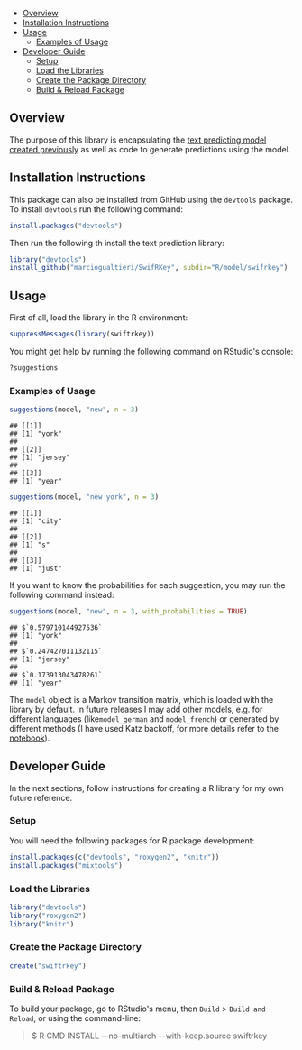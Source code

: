 -   [Overview](#overview)
-   [Installation Instructions](#installation-instructions)
-   [Usage](#usage)
    -   [Examples of Usage](#examples-of-usage)
-   [Developer Guide](#developer-guide)
    -   [Setup](#setup)
    -   [Load the Libraries](#load-the-libraries)
    -   [Create the Package Directory](#create-the-package-directory)
    -   [Build & Reload Package](#build-reload-package)

Overview
--------

The purpose of this library is encapsulating the [text predicting model created previously](../notebook/) as well as code to generate predictions using the model.

Installation Instructions
-------------------------

This package can also be installed from GitHub using the `devtools` package. To install `devtools` run the following command:

``` r
install.packages("devtools")
```

Then run the following th install the text prediction library:

``` r
library("devtools")
install_github("marciogualtieri/SwifRKey", subdir="R/model/swifrkey")
```

Usage
-----

First of all, load the library in the R environment:

``` r
suppressMessages(library(swiftrkey))
```

You might get help by running the following command on RStudio's console:

``` r
?suggestions
```

### Examples of Usage

``` r
suggestions(model, "new", n = 3)
```

    ## [[1]]
    ## [1] "york"
    ## 
    ## [[2]]
    ## [1] "jersey"
    ## 
    ## [[3]]
    ## [1] "year"

``` r
suggestions(model, "new york", n = 3)
```

    ## [[1]]
    ## [1] "city"
    ## 
    ## [[2]]
    ## [1] "s"
    ## 
    ## [[3]]
    ## [1] "just"

If you want to know the probabilities for each suggestion, you may run the following command instead:

``` r
suggestions(model, "new", n = 3, with_probabilities = TRUE)
```

    ## $`0.579710144927536`
    ## [1] "york"
    ## 
    ## $`0.247427011132115`
    ## [1] "jersey"
    ## 
    ## $`0.173913043478261`
    ## [1] "year"

The `model` object is a Markov transition matrix, which is loaded with the library by default. In future releases I may add other models, e.g. for different languages (like`model_german` and `model_french`) or generated by different methods (I have used Katz backoff, for more details refer to the [notebook](../notebook)).

Developer Guide
---------------

In the next sections, follow instructions for creating a R library for my own future reference.

### Setup

You will need the following packages for R package development:

``` r
install.packages(c("devtools", "roxygen2", "knitr"))
install.packages("mixtools")
```

### Load the Libraries

``` r
library("devtools")
library("roxygen2")
library("knitr")
```

### Create the Package Directory

``` r
create("swiftrkey")
```

### Build & Reload Package

To build your package, go to RStudio's menu, then `Build` &gt; `Build and Reload`, or using the command-line:

> $ R CMD INSTALL --no-multiarch --with-keep.source swiftrkey
